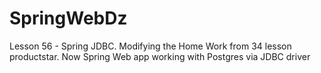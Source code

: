 # SpringWebDz
Lesson 56 - Spring JDBC.
Modifying the Home Work from 34 lesson productstar.
Now Spring Web app working with Postgres via JDBC driver
